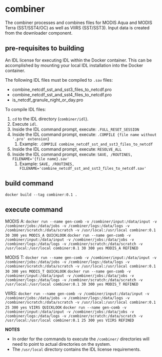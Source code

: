 # combiner

The combiner processes and combines files for MODIS Aqua and MODIS Terra (SST/SST4/OC) as well as VIIRS (SST/SST3). Input data is created from the downloader component.

## pre-requisites to building

An IDL license for executing IDL within the Docker container. This can be accomplished by mounting your local IDL installation into the Docker container.

The following IDL files must be compiled to `.sav` files:
- combine_netcdf_sst_and_sst3_files_to_netcdf.pro
- combine_netcdf_sst_and_sst4_files_to_netcdf.pro
- is_netcdf_granule_night_or_day.pro

To compile IDL files:
1. `cd` to the IDL directory (`combiner/idl`).
2. Execute `idl`.
3. Inside the IDL command prompt, execute: `.FULL_RESET_SESSION`
4. Inside the IDL command prompt, execute: `.COMPILE {file name without '.pro' extension}` 
    1. Example: `.COMPILE combine_netcdf_sst_and_sst3_files_to_netcdf`
5. Inside the IDL command prompt, execute: `RESOLVE_ALL`
6. Inside the IDL command prompt, execute: `SAVE, /ROUTINES, FILENAME='{file name}.sav'`
    1. Example: `SAVE, /ROUTINES, FILENAME='combine_netcdf_sst_and_sst3_files_to_netcdf.sav'`

## build command

`docker build --tag combiner:0.1 . `

## execute command

MODIS A: 
`docker run --name gen-comb -v /combiner/input:/data/input -v /combiner/jobs:/data/jobs -v /combiner/logs:/data/logs -v /combiner/scratch:/data/scratch -v /usr/local:/usr/local combiner:0.1 30 300 yes MODIS_A QUICKLOOK`
`docker run --name gen-comb -v /combiner/input:/data/input -v /combiner/jobs:/data/jobs -v /combiner/logs:/data/logs -v /combiner/scratch:/data/scratch -v /usr/local:/usr/local combiner:0.1 30 300 yes MODIS_A REFINED`

MODIS T: 
`docker run --name gen-comb -v /combiner/input:/data/input -v /combiner/jobs:/data/jobs -v /combiner/logs:/data/logs -v /combiner/scratch:/data/scratch -v /usr/local:/usr/local combiner:0.1 30 300 yes MODIS_T QUICKLOOK`
`docker run --name gen-comb -v /combiner/input:/data/input -v /combiner/jobs:/data/jobs -v /combiner/logs:/data/logs -v /combiner/scratch:/data/scratch -v /usr/local:/usr/local combiner:0.1 30 300 yes MODIS_T REFINED`

VIIRS: 
`docker run --name gen-comb -v /combiner/input:/data/input -v /combiner/jobs:/data/jobs -v /combiner/logs:/data/logs -v /combiner/scratch:/data/scratch -v /usr/local:/usr/local combiner:0.1 25 300 yes VIIRS QUICKLOOK`
`docker run --name gen-comb -v /combiner/input:/data/input -v /combiner/jobs:/data/jobs -v /combiner/logs:/data/logs -v /combiner/scratch:/data/scratch -v /usr/local:/usr/local combiner:0.1 25 300 yes VIIRS REFINED`

**NOTES**
- In order for the commands to execute the `/combiner/` directories will need to point to actual directories on the system.
- The `/usr/local` directory contains the IDL license requirements.